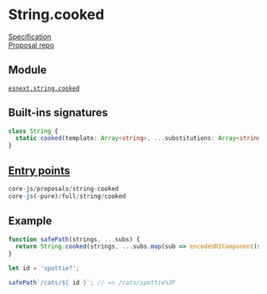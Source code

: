 # String.cooked
[Specification](https://tc39.es/proposal-string-cooked/)\
[Proposal repo](https://github.com/tc39/proposal-string-cooked)

## Module
[`esnext.string.cooked`](https://github.com/zloirock/core-js/blob/master/packages/core-js/modules/esnext.string.cooked.js)

## Built-ins signatures
```ts
class String {
  static cooked(template: Array<string>, ...substitutions: Array<string>): string;
}
```

## [Entry points]({docs-version}/docs/usage#h-entry-points)
```ts
core-js/proposals/string-cooked
core-js(-pure)/full/string/cooked
```

## Example
```js
function safePath(strings, ...subs) {
  return String.cooked(strings, ...subs.map(sub => encodeURIComponent(sub)));
}

let id = 'spottie?';

safePath`/cats/${ id }`; // => /cats/spottie%3F
```
